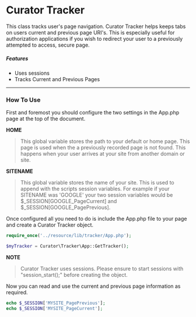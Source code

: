 # Curator Tracker

This class tracks user's page navigation. Curator Tracker helps keeps tabs on users current and previous page URI's. This is especially useful for authorization applications if you wish to redirect your user to a previously attempted to access, secure page.

##### Features
+ Uses sessions
+ Tracks Current and Previous Pages

---

### How To Use

First and foremost you should configure the two settings in the App.php page at the top of the document.

**HOME**
>This global variable stores the path to your default or home page. This page is used when the a previously recorded page is not found. This happens when your user arrives at your site from another domain or site.

**SITENAME**
>This global variable stores the name of your site. This is used to append with the scripts session variables. For example if your SITENAME was 'GOOGLE' your two session variables would be $_SESSION[GOOGLE_PageCurrent] and $_SESSION[GOOGLE_PagePrevious].

Once configured all you need to do is include the App.php file to your page and create a Curator Tracker object.

```php
require_once('../resource/lib/tracker/App.php');

$myTracker = Curator\Tracker\App::GetTracker();
```

**NOTE**
>Curator Tracker uses sessions. Please ensure to start sessions with "session_start();" before creating the object.

Now you can read and use the current and previous page information as required.

```php
echo $_SESSION['MYSITE_PagePrevious'];
echo $_SESSION['MYSITE_PageCurrent'];
```
